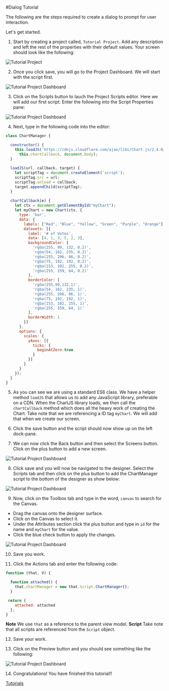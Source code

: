 #Dialog Tutorial

The following are the steps required to create a dialog to prompt for user interaction.

Let's get started.

1. Start by creating a project called, `Tutorial Project`. Add any description and left the rest of the properties with their default values. Your screen should look like the following:

  ![Tutorial Project](images/tutorials/tutorial-project.png)

2. Once you click save, you will go to the Project Dashboard. We will start with the script first.

  ![Tutorial Project Dashboard](images/tutorials/tutorial-project-dashboard.png)

3. Click on the Scripts button to lauch the Project Scripts editor. Here we will add our first script. Enter the following into the Script Properties pane:

  ![Tutorial Project Dashboard](images/tutorials/tutorial-script-properties.png)

4. Next, type in the following code into the editor:
  ```javascript
  class ChartManager {

    constructor() {
      this.loadJS('https://cdnjs.cloudflare.com/ajax/libs/Chart.js/2.4.0/Chart.bundle.js', 
        this.chartCallback, document.body);      
    }
    
    loadJS(url, callback, target) {
      let scriptTag = document.createElement('script');
      scriptTag.src = url;
      scriptTag.onload = callback;
      target.appendChild(scriptTag);
    }    
    
    chartCallback(e) {
      let ctx = document.getElementById("myChart");
      let myChart = new Chart(ctx, {
        type: 'bar',
        data: {
          labels: ["Red", "Blue", "Yellow", "Green", "Purple", "Orange"],
          datasets: [{
            label: '# of Votes',
            data: [4, 1, 3, 5, 2, 3],
            backgroundColor: [
              'rgba(255, 99, 132, 0.2)',
              'rgba(54, 162, 235, 0.2)',
              'rgba(255, 206, 86, 0.2)',
              'rgba(75, 192, 192, 0.2)',
              'rgba(153, 102, 255, 0.2)',
              'rgba(255, 159, 64, 0.2)'
            ],
            borderColor: [
              'rgba(255,99,132,1)',
              'rgba(54, 162, 235, 1)',
              'rgba(255, 206, 86, 1)',
              'rgba(75, 192, 192, 1)',
              'rgba(153, 102, 255, 1)',
              'rgba(255, 159, 64, 1)'
            ],
            borderWidth: 1
          }]
        },
        options: {
          scales: {
            yAxes: [{
              ticks: {
                beginAtZero:true
              }
            }]
          }
        }
      });
    }    
  }
  ```

5. As you can see we are using a standard ES6 class. We have a helper method `loadJS` that allows us to add any JavaScript library, preferable on a CDN. When the ChartJS library loads, we then call the `chartCallback` method which does all the heavy work of creating the Chart. Take note that we are referencing a ID tag `myChart`. We will add that when we create our screen.

6. Click the save button and the script should now show up on the left dock-pane.

7. We can now click the Back button and then select the Screens button. Click on the plus button to add a new screen.

  ![Tutorial Project Dashboard](images/tutorials/tutorial-screen-properties.png)

8. Click save and you will now be navigated to the designer. Select the Scripts tab and then click on the plus button to add the ChartManager script to the bottom of the designer as show below:

  ![Tutorial Project Dashboard](images/tutorials/tutorial-designer-add-script.png)

9. Now, click on the Toolbox tab and type in the word, `canvas` to search for the Canvas. 
  - Drag the canvas onto the designer surface. 
  - Click on the Canvas to select it.
  - Under the Attributes section click the plus button and type in `id` for the name and `myChart` for the value.
  - Click the blue check button to apply the changes.

  ![Tutorial Project Dashboard](images/tutorials/tutorial-designer-add-canvas.png)

10. Save you work.

11. Click the Actions tab and enter the following code:
  ```javascript
  function (that, V) {

    function attached() {
      that.chartManager = new that.Script.ChartManager();
    }

   return {
      attached: attached
    };
  }
  ```
  **Note** We use `that` as a reference to the parent view model.
  **Script** Take note that all scripts are referenced from the `Script` object.

12. Save your work.

13. Click on the Preview button and you should see something like the following:

  ![Tutorial Project Dashboard](images/tutorials/tutorial-chart-preview.png)

14. Congratulations! You have finished this tutorial!!

[ Tutorials ](tutorials/tutorials)

